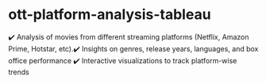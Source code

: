 # ott-platform-analysis-tableau
✔️ Analysis of movies from different streaming platforms (Netflix, Amazon Prime, Hotstar, etc).✔️ Insights on genres, release years, languages, and box office performance ✔️ Interactive visualizations to track platform-wise trends
